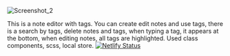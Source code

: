 ![Screenshot_2](https://user-images.githubusercontent.com/77876368/138067922-98b45e21-0f3e-4a6f-aad5-2f8869c0ef5e.gif)

This is a note editor with tags.
You can create edit notes and use tags, there is a search by tags, delete notes and tags, when typing a tag, it appears at the bottom, when editing notes, all tags are highlighted. 
Used class components, scss, local store.
[![Netlify Status](https://api.netlify.com/api/v1/badges/b52a775d-7204-4bd2-84bc-34a765960454/deploy-status)](https://app.netlify.com/sites/notes-with-tag/deploys)
